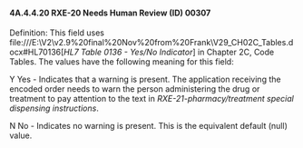 #### 4A.4.4.20 RXE-20 Needs Human Review (ID) 00307

Definition: This field uses file:///E:\V2\v2.9%20final%20Nov%20from%20Frank\V29_CH02C_Tables.docx#HL70136[_HL7 Table 0136 - Yes/No Indicator_] in Chapter 2C, Code Tables. The values have the following meaning for this field:

Y Yes - Indicates that a warning is present. The application receiving the encoded order needs to warn the person administering the drug or treatment to pay attention to the text in _RXE-21-pharmacy/treatment special dispensing instructions_.

N No - Indicates no warning is present. This is the equivalent default (null) value.
